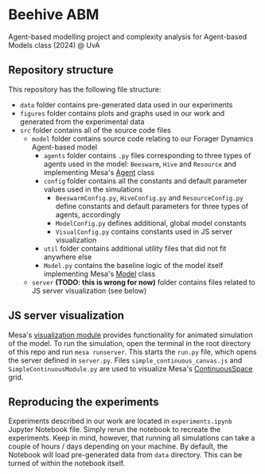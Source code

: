 # Beehive ABM
Agent-based modelling project and complexity analysis for Agent-based Models class (2024) @ UvA
<!-- 
## Setup

Ideally, set up the environment using `conda` (see [anaconda](https://www.anaconda.com/) or [miniconda](https://docs.anaconda.com/miniconda/)) via the `environment.yml` file by opening a terminal instance and running `conda env create -f environment.yml`. Then run `conda activate abm-bees`.

## Getting Started

After setup, move into the web server directory `continous_model` and run `python run.py` to start the web server GUI.

<br/> -->

## Repository structure

This repository has the following file structure:

* `data` folder contains pre-generated data used in our experiments
* `figures` folder contains plots and graphs used in our work and generated from the experimental data
* `src` folder contains all of the source code files
  * `model` folder contains source code relating to our Forager Dynamics Agent-based model
    * `agents` folder contains `.py` files corresponding to three types of agents used in the model: `Beeswarm`, `Hive` and `Resource` and implementing Mesa's [Agent](https://mesa.readthedocs.io/en/latest/_modules/mesa/agent.html#Agent) class
    * `config` folder contains all the constants and default parameter values used in the simulations
      * `BeeswarmConfig.py`, `HiveConfig.py` and `ResourceConfig.py` define constants and default parameters for three types of agents, accordingly
      * `ModelConfig.py` defines additional, global model constants 
      * `VisualConfig.py` contains constants used in JS server visualization
    * `util` folder contains additional utility files that did not fit anywhere else
    * `Model.py` contains the baseline logic of the model itself implementing Mesa's [Model](https://mesa.readthedocs.io/en/latest/_modules/mesa/model.html#Model) class
  * `server` **(TODO: this is wrong for now)** folder contains files related to JS server visualization (see below)

## JS server visualization

Mesa's [visualization module](https://mesa.readthedocs.io/en/latest/apis/visualization.html) provides functionality for animated simulation of the model. To run the simulation, open the terminal in the root directory of this repo and run `mesa runserver`. This starts the `run.py` file, which opens the server defined in `server.py`. Files `simple_continuous_canvas.js` and `SimpleContinuousModule.py` are used to visualize Mesa's [ContinuousSpace](https://mesa.readthedocs.io/en/latest/apis/space.html#mesa.space.ContinuousSpace) grid.

## Reproducing the experiments

Experiments described in our work are located in `experiments.ipynb` Jupyter Notebook file. Simply rerun the notebook to recreate the experiments. Keep in mind, however, that running all simulations can take a couple of hours / days depending on your machine. By default, the Notebook will load pre-generated data from `data` directory. This can be turned of within the notebook itself.